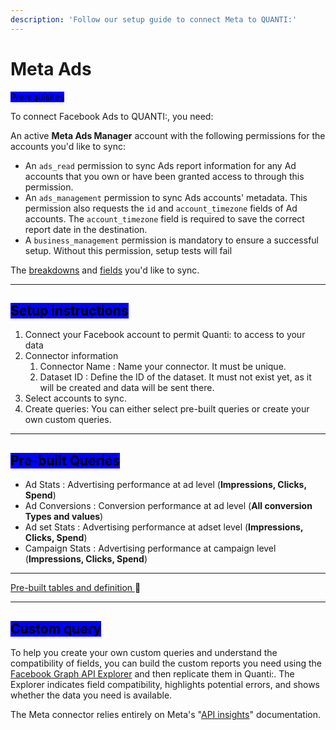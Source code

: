 ```yaml
---
description: 'Follow our setup guide to connect Meta to QUANTI:'
---
```


# Meta Ads

<mark style="background-color:blue;">Prerequisites</mark>

To connect Facebook Ads to QUANTI:, you need:

An active **Meta Ads Manager** account with the following permissions for the accounts you'd like to sync:

* An `ads_read` permission to sync Ads report information for any Ad accounts that you own or have been granted access to through this permission.
* An `ads_management` permission to sync Ads accounts' metadata. This permission also requests the `id` and `account_timezone` fields of Ad accounts. The `account_timezone` field is required to save the correct report date in the destination.
* A `business_management` permission is mandatory to ensure a successful setup. Without this permission, setup tests will fail

The [breakdowns](https://developers.facebook.com/docs/marketing-api/insights/breakdowns) and [fields](https://developers.facebook.com/docs/marketing-api/insights) you'd like to sync.

***

## <mark style="background-color:blue;">Setup instructions</mark>

1. Connect your Facebook account to permit Quanti: to access to your data
2. Connector information
   1. Connector Name : Name your connector. It must be unique.
   2. Dataset ID : Define the ID of the dataset. It must not exist yet, as it will be created and data will be sent there.
3. Select accounts to sync.
4. Create queries: You can either select pre-built queries or create your own custom queries.

***

## <mark style="background-color:blue;">Pre-built Queries</mark>

* Ad Stats : Advertising performance at ad level (**Impressions, Clicks, Spend**)
* Ad Conversions : Conversion performance at ad level (**All conversion Types and values**)
* Ad set Stats : Advertising performance at adset level (**Impressions, Clicks, Spend**)
* Campaign Stats : Advertising performance at campaign level  (**Impressions, Clicks, Spend**)

***

[Pre-built tables and definition ](https://dbdiagram.io/e/65c0ca08ac844320ae7740d3/67a5e256263d6cf9a06049b8):link:[ ](https://dbdiagram.io/e/65c0ca08ac844320ae7740d3/67a5e256263d6cf9a06049b8)

***

## <mark style="background-color:blue;">Custom query</mark>

To help you create your own custom queries and understand the compatibility of fields, you can build the custom reports you need using the [Facebook Graph API Explorer](https://developers.facebook.com/docs/graph-api/guides/explorer/) and then replicate them in Quanti:. The Explorer indicates field compatibility, highlights potential errors, and shows whether the data you need is available.&#x20;

The Meta connector relies entirely on Meta's "[API insights](https://developers.facebook.com/docs/marketing-api/insights)" documentation.
